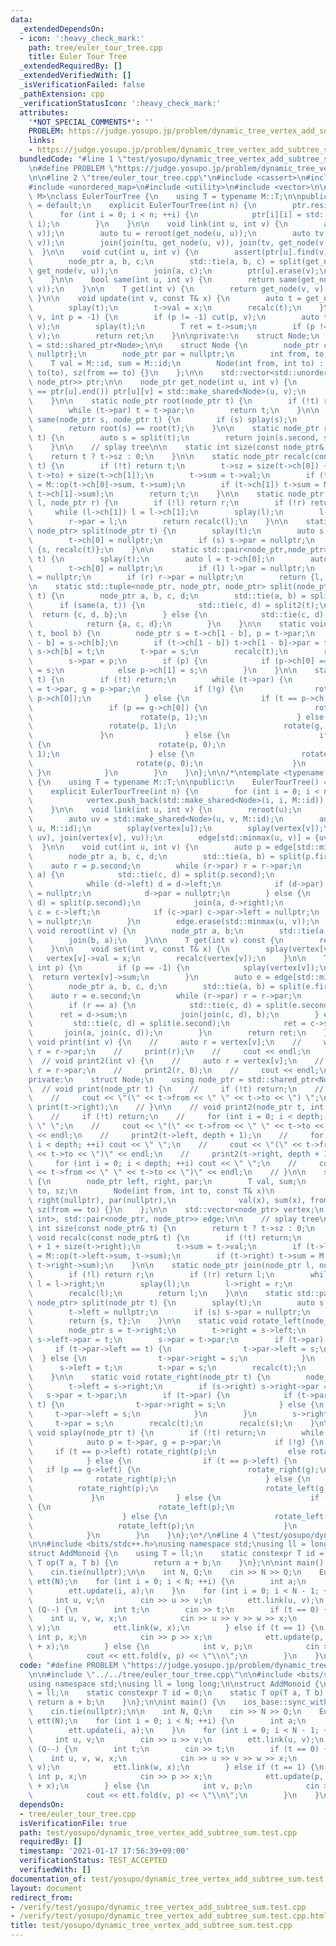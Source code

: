 ```yaml
---
data:
  _extendedDependsOn:
  - icon: ':heavy_check_mark:'
    path: tree/euler_tour_tree.cpp
    title: Euler Tour Tree
  _extendedRequiredBy: []
  _extendedVerifiedWith: []
  _isVerificationFailed: false
  _pathExtension: cpp
  _verificationStatusIcon: ':heavy_check_mark:'
  attributes:
    '*NOT_SPECIAL_COMMENTS*': ''
    PROBLEM: https://judge.yosupo.jp/problem/dynamic_tree_vertex_add_subtree_sum
    links:
    - https://judge.yosupo.jp/problem/dynamic_tree_vertex_add_subtree_sum
  bundledCode: "#line 1 \"test/yosupo/dynamic_tree_vertex_add_subtree_sum.test.cpp\"\
    \n#define PROBLEM \"https://judge.yosupo.jp/problem/dynamic_tree_vertex_add_subtree_sum\"\
    \n\n#line 2 \"tree/euler_tour_tree.cpp\"\n#include <cassert>\n#include <memory>\n\
    #include <unordered_map>\n#include <utility>\n#include <vector>\n\ntemplate <typename\
    \ M>\nclass EulerTourTree {\n    using T = typename M::T;\n\npublic:\n    EulerTourTree()\
    \ = default;\n    explicit EulerTourTree(int n) {\n        ptr.resize(n);\n  \
    \      for (int i = 0; i < n; ++i) {\n            ptr[i][i] = std::make_shared<Node>(i,\
    \ i);\n        }\n    }\n\n    void link(int u, int v) {\n        assert(!same(u,\
    \ v));\n        auto tu = reroot(get_node(u, u));\n        auto tv = reroot(get_node(v,\
    \ v));\n        join(join(tu, get_node(u, v)), join(tv, get_node(v, u)));\n  \
    \  }\n\n    void cut(int u, int v) {\n        assert(ptr[u].find(v) != ptr[u].end());\n\
    \        node_ptr a, b, c;\n        std::tie(a, b, c) = split(get_node(u, v),\
    \ get_node(v, u));\n        join(a, c);\n        ptr[u].erase(v);\n        ptr[v].erase(u);\n\
    \    }\n\n    bool same(int u, int v) {\n        return same(get_node(u, u), get_node(v,\
    \ v));\n    }\n\n    T get(int v) {\n        return get_node(v, v)->val;\n   \
    \ }\n\n    void update(int v, const T& x) {\n        auto t = get_node(v, v);\n\
    \        splay(t);\n        t->val = x;\n        recalc(t);\n    }\n\n    T fold(int\
    \ v, int p = -1) {\n        if (p != -1) cut(p, v);\n        auto t = get_node(v,\
    \ v);\n        splay(t);\n        T ret = t->sum;\n        if (p != -1) link(p,\
    \ v);\n        return ret;\n    }\n\nprivate:\n    struct Node;\n    using node_ptr\
    \ = std::shared_ptr<Node>;\n\n    struct Node {\n        node_ptr ch[2] = {nullptr,\
    \ nullptr};\n        node_ptr par = nullptr;\n        int from, to, sz;\n    \
    \    T val = M::id, sum = M::id;\n        Node(int from, int to) : from(from),\
    \ to(to), sz(from == to) {}\n    };\n\n    std::vector<std::unordered_map<int,\
    \ node_ptr>> ptr;\n\n    node_ptr get_node(int u, int v) {\n        if (ptr[u].find(v)\
    \ == ptr[u].end()) ptr[u][v] = std::make_shared<Node>(u, v);\n        return ptr[u][v];\n\
    \    }\n\n    static node_ptr root(node_ptr t) {\n        if (!t) return nullptr;\n\
    \        while (t->par) t = t->par;\n        return t;\n    }\n\n    static bool\
    \ same(node_ptr s, node_ptr t) {\n        if (s) splay(s);\n        if (t) splay(t);\n\
    \        return root(s) == root(t);\n    }\n\n    static node_ptr reroot(node_ptr\
    \ t) {\n        auto s = split(t);\n        return join(s.second, s.first);\n\
    \    }\n\n    // splay tree\n\n    static int size(const node_ptr& t) {\n    \
    \    return t ? t->sz : 0;\n    }\n\n    static node_ptr recalc(const node_ptr&\
    \ t) {\n        if (!t) return t;\n        t->sz = size(t->ch[0]) + (t->from ==\
    \ t->to) + size(t->ch[1]);\n        t->sum = t->val;\n        if (t->ch[0]) t->sum\
    \ = M::op(t->ch[0]->sum, t->sum);\n        if (t->ch[1]) t->sum = M::op(t->sum,\
    \ t->ch[1]->sum);\n        return t;\n    }\n\n    static node_ptr join(node_ptr\
    \ l, node_ptr r) {\n        if (!l) return r;\n        if (!r) return l;\n   \
    \     while (l->ch[1]) l = l->ch[1];\n        splay(l);\n        l->ch[1] = r;\n\
    \        r->par = l;\n        return recalc(l);\n    }\n\n    static std::pair<node_ptr,\
    \ node_ptr> split(node_ptr t) {\n        splay(t);\n        auto s = t->ch[0];\n\
    \        t->ch[0] = nullptr;\n        if (s) s->par = nullptr;\n        return\
    \ {s, recalc(t)};\n    }\n\n    static std::pair<node_ptr,node_ptr> split2(node_ptr\
    \ t) {\n        splay(t);\n        auto l = t->ch[0];\n        auto r = t->ch[1];\n\
    \        t->ch[0] = nullptr;\n        if (l) l->par = nullptr;\n        t->ch[1]\
    \ = nullptr;\n        if (r) r->par = nullptr;\n        return {l, r};\n    }\n\
    \n    static std::tuple<node_ptr, node_ptr, node_ptr> split(node_ptr s, node_ptr\
    \ t) {\n        node_ptr a, b, c, d;\n        std::tie(a, b) = split2(s);\n  \
    \      if (same(a, t)) {\n            std::tie(c, d) = split2(t);\n          \
    \  return {c, d, b};\n        } else {\n            std::tie(c, d) = split2(t);\n\
    \            return {a, c, d};\n        }\n    }\n\n    static void rotate(node_ptr\
    \ t, bool b) {\n        node_ptr s = t->ch[1 - b], p = t->par;\n        t->ch[1\
    \ - b] = s->ch[b];\n        if (t->ch[1 - b]) t->ch[1 - b]->par = t;\n       \
    \ s->ch[b] = t;\n        t->par = s;\n        recalc(t);\n        recalc(s);\n\
    \        s->par = p;\n        if (p) {\n            if (p->ch[0] == t) p->ch[0]\
    \ = s;\n            else p->ch[1] = s;\n        }\n    }\n\n    static void splay(node_ptr\
    \ t) {\n        if (!t) return;\n        while (t->par) {\n            auto p\
    \ = t->par, g = p->par;\n            if (!g) {\n                rotate(p, t ==\
    \ p->ch[0]);\n            } else {\n                if (t == p->ch[0]) {\n   \
    \                 if (p == g->ch[0]) {\n                        rotate(g, 1);\n\
    \                        rotate(p, 1);\n                    } else {\n       \
    \                 rotate(p, 1);\n                        rotate(g, 0);\n     \
    \               }\n                } else {\n                    if (p == g->ch[0])\
    \ {\n                        rotate(p, 0);\n                        rotate(g,\
    \ 1);\n                    } else {\n                        rotate(g, 0);\n \
    \                       rotate(p, 0);\n                    }\n               \
    \ }\n            }\n        }\n    }\n};\n\n/*\ntemplate <typename M>\nclass EulerTourTree\
    \ {\n    using T = typename M::T;\n\npublic:\n    EulerTourTree() = default;\n\
    \    explicit EulerTourTree(int n) {\n        for (int i = 0; i < n; ++i) {\n\
    \            vertex.push_back(std::make_shared<Node>(i, i, M::id));\n        }\n\
    \    }\n\n    void link(int u, int v) {\n        reroot(u);\n        reroot(v);\n\
    \        auto uv = std::make_shared<Node>(u, v, M::id);\n        auto vu = std::make_shared<Node>(v,\
    \ u, M::id);\n        splay(vertex[u]);\n        splay(vertex[v]);\n        join(join(vertex[u],\
    \ uv), join(vertex[v], vu));\n        edge[std::minmax(u, v)] = {uv, vu};\n  \
    \  }\n\n    void cut(int u, int v) {\n        auto p = edge[std::minmax(u, v)];\n\
    \        node_ptr a, b, c, d;\n        std::tie(a, b) = split(p.first);\n    \
    \    auto r = p.second;\n        while (r->par) r = r->par;\n        if (r ==\
    \ a) {\n            std::tie(c, d) = split(p.second);\n            join(c, b->right);\n\
    \            while (d->left) d = d->left;\n            if (d->par) d->par->left\
    \ = nullptr;\n            d->par = nullptr;\n        } else {\n            std::tie(c,\
    \ d) = split(p.second);\n            join(a, d->right);\n            while (c->left)\
    \ c = c->left;\n            if (c->par) c->par->left = nullptr;\n            c->par\
    \ = nullptr;\n        }\n        edge.erase(std::minmax(u, v));\n    }\n\n   \
    \ void reroot(int v) {\n        node_ptr a, b;\n        std::tie(a, b) = split(vertex[v]);\n\
    \        join(b, a);\n    }\n\n    T get(int v) const {\n        return vertex[v]->val;\n\
    \    }\n\n    void set(int v, const T& x) {\n        splay(vertex[v]);\n     \
    \   vertex[v]->val = x;\n        recalc(vertex[v]);\n    }\n\n    T fold(int v,\
    \ int p) {\n        if (p == -1) {\n            splay(vertex[v]);\n          \
    \  return vertex[v]->sum;\n        }\n        auto e = edge[std::minmax(v, p)];\n\
    \        node_ptr a, b, c, d;\n        std::tie(a, b) = split(e.first);\n    \
    \    auto r = e.second;\n        while (r->par) r = r->par;\n        T ret;\n\
    \        if (r == a) {\n            std::tie(c, d) = split(e.second);\n      \
    \      ret = d->sum;\n            join(join(c, d), b);\n        } else {\n   \
    \         std::tie(c, d) = split(e.second);\n            ret = c->sum;\n     \
    \       join(a, join(c, d));\n        }\n        return ret;\n    }\n\n    //\
    \ void print(int v) {\n    //     auto r = vertex[v];\n    //     while (r->par)\
    \ r = r->par;\n    //     print(r);\n    //     cout << endl;\n    // }\n\n  \
    \  // void print2(int v) {\n    //     auto r = vertex[v];\n    //     while (r->par)\
    \ r = r->par;\n    //     print2(r, 0);\n    //     cout << endl;\n    // }\n\n\
    private:\n    struct Node;\n    using node_ptr = std::shared_ptr<Node>;\n\n  \
    \  // void print(node_ptr t) {\n    //     if (!t) return;\n    //     print(t->left);\n\
    \    //     cout << \"(\" << t->from << \" \" << t->to << \") \";\n    //    \
    \ print(t->right);\n    // }\n\n    // void print2(node_ptr t, int depth) {\n\
    \    //     if (!t) return;\n    //     for (int i = 0; i < depth; ++i) cout <<\
    \ \" \";\n    //     cout << \"(\" << t->from << \" \" << t->to << \")\" << t->sum\
    \ << endl;\n    //     print2(t->left, depth + 1);\n    //     for (int i = 0;\
    \ i < depth; ++i) cout << \" \";\n    //     cout << \"(\" << t->from << \" \"\
    \ << t->to << \")\" << endl;\n    //     print2(t->right, depth + 1);\n    //\
    \     for (int i = 0; i < depth; ++i) cout << \" \";\n    //     cout << \"(\"\
    \ << t->from << \" \" << t->to << \")\" << endl;\n    // }\n\n    struct Node\
    \ {\n        node_ptr left, right, par;\n        T val, sum;\n        int from,\
    \ to, sz;\n        Node(int from, int to, const T& x)\n            : left(nullptr),\
    \ right(nullptr), par(nullptr),\n              val(x), sum(x), from(from), to(to),\
    \ sz(from == to) {}\n    };\n\n    std::vector<node_ptr> vertex;\n    std::map<std::pair<int,\
    \ int>, std::pair<node_ptr, node_ptr>> edge;\n\n    // splay tree\n\n    static\
    \ int size(const node_ptr& t) {\n        return t ? t->sz : 0;\n    }\n\n    static\
    \ void recalc(const node_ptr& t) {\n        if (!t) return;\n        t->sz = size(t->left)\
    \ + 1 + size(t->right);\n        t->sum = t->val;\n        if (t->left) t->sum\
    \ = M::op(t->left->sum, t->sum);\n        if (t->right) t->sum = M::op(t->sum,\
    \ t->right->sum);\n    }\n\n    static node_ptr join(node_ptr l, node_ptr r) {\n\
    \        if (!l) return r;\n        if (!r) return l;\n        while (l->right)\
    \ l = l->right;\n        splay(l);\n        l->right = r;\n        r->par = l;\n\
    \        recalc(l);\n        return l;\n    }\n\n    static std::pair<node_ptr,\
    \ node_ptr> split(node_ptr t) {\n        splay(t);\n        auto s = t->left;\n\
    \        t->left = nullptr;\n        if (s) s->par = nullptr;\n        recalc(t);\n\
    \        return {s, t};\n    }\n\n    static void rotate_left(node_ptr t) {\n\
    \        node_ptr s = t->right;\n        t->right = s->left;\n        if (s->left)\
    \ s->left->par = t;\n        s->par = t->par;\n        if (t->par) {\n       \
    \     if (t->par->left == t) {\n                t->par->left = s;\n          \
    \  } else {\n                t->par->right = s;\n            }\n        }\n  \
    \      s->left = t;\n        t->par = s;\n        recalc(t);\n        recalc(s);\n\
    \    }\n\n    static void rotate_right(node_ptr t) {\n        node_ptr s = t->left;\n\
    \        t->left = s->right;\n        if (s->right) s->right->par = t;\n     \
    \   s->par = t->par;\n        if (t->par) {\n            if (t->par->right ==\
    \ t) {\n                t->par->right = s;\n            } else {\n           \
    \     t->par->left = s;\n            }\n        }\n        s->right = t;\n   \
    \     t->par = s;\n        recalc(t);\n        recalc(s);\n    }\n\n    static\
    \ void splay(node_ptr t) {\n        if (!t) return;\n        while (t->par) {\n\
    \            auto p = t->par, g = p->par;\n            if (!g) {\n           \
    \     if (t == p->left) rotate_right(p);\n                else rotate_left(p);\n\
    \            } else {\n                if (t == p->left) {\n                 \
    \   if (p == g->left) {\n                        rotate_right(g);\n          \
    \              rotate_right(p);\n                    } else {\n              \
    \          rotate_right(p);\n                        rotate_left(g);\n       \
    \             }\n                } else {\n                    if (p == g->left)\
    \ {\n                        rotate_left(p);\n                        rotate_right(g);\n\
    \                    } else {\n                        rotate_left(g);\n     \
    \                   rotate_left(p);\n                    }\n                }\n\
    \            }\n        }\n    }\n};\n*/\n#line 4 \"test/yosupo/dynamic_tree_vertex_add_subtree_sum.test.cpp\"\
    \n\n#include <bits/stdc++.h>\nusing namespace std;\nusing ll = long long;\n\n\
    struct AddMonoid {\n    using T = ll;\n    static constexpr T id = 0;\n    static\
    \ T op(T a, T b) {\n        return a + b;\n    }\n};\n\nint main() {\n    ios_base::sync_with_stdio(false);\n\
    \    cin.tie(nullptr);\n\n    int N, Q;\n    cin >> N >> Q;\n    EulerTourTree<AddMonoid>\
    \ ett(N);\n    for (int i = 0; i < N; ++i) {\n        int a;\n        cin >> a;\n\
    \        ett.update(i, a);\n    }\n    for (int i = 0; i < N - 1; ++i) {\n   \
    \     int u, v;\n        cin >> u >> v;\n        ett.link(u, v);\n    }\n    while\
    \ (Q--) {\n        int t;\n        cin >> t;\n        if (t == 0) {\n        \
    \    int u, v, w, x;\n            cin >> u >> v >> w >> x;\n            ett.cut(u,\
    \ v);\n            ett.link(w, x);\n        } else if (t == 1) {\n           \
    \ int p, x;\n            cin >> p >> x;\n            ett.update(p, ett.get(p)\
    \ + x);\n        } else {\n            int v, p;\n            cin >> v >> p;\n\
    \            cout << ett.fold(v, p) << \"\\n\";\n        }\n    }\n}\n"
  code: "#define PROBLEM \"https://judge.yosupo.jp/problem/dynamic_tree_vertex_add_subtree_sum\"\
    \n\n#include \"../../tree/euler_tour_tree.cpp\"\n\n#include <bits/stdc++.h>\n\
    using namespace std;\nusing ll = long long;\n\nstruct AddMonoid {\n    using T\
    \ = ll;\n    static constexpr T id = 0;\n    static T op(T a, T b) {\n       \
    \ return a + b;\n    }\n};\n\nint main() {\n    ios_base::sync_with_stdio(false);\n\
    \    cin.tie(nullptr);\n\n    int N, Q;\n    cin >> N >> Q;\n    EulerTourTree<AddMonoid>\
    \ ett(N);\n    for (int i = 0; i < N; ++i) {\n        int a;\n        cin >> a;\n\
    \        ett.update(i, a);\n    }\n    for (int i = 0; i < N - 1; ++i) {\n   \
    \     int u, v;\n        cin >> u >> v;\n        ett.link(u, v);\n    }\n    while\
    \ (Q--) {\n        int t;\n        cin >> t;\n        if (t == 0) {\n        \
    \    int u, v, w, x;\n            cin >> u >> v >> w >> x;\n            ett.cut(u,\
    \ v);\n            ett.link(w, x);\n        } else if (t == 1) {\n           \
    \ int p, x;\n            cin >> p >> x;\n            ett.update(p, ett.get(p)\
    \ + x);\n        } else {\n            int v, p;\n            cin >> v >> p;\n\
    \            cout << ett.fold(v, p) << \"\\n\";\n        }\n    }\n}"
  dependsOn:
  - tree/euler_tour_tree.cpp
  isVerificationFile: true
  path: test/yosupo/dynamic_tree_vertex_add_subtree_sum.test.cpp
  requiredBy: []
  timestamp: '2021-01-17 17:56:39+09:00'
  verificationStatus: TEST_ACCEPTED
  verifiedWith: []
documentation_of: test/yosupo/dynamic_tree_vertex_add_subtree_sum.test.cpp
layout: document
redirect_from:
- /verify/test/yosupo/dynamic_tree_vertex_add_subtree_sum.test.cpp
- /verify/test/yosupo/dynamic_tree_vertex_add_subtree_sum.test.cpp.html
title: test/yosupo/dynamic_tree_vertex_add_subtree_sum.test.cpp
---
```

